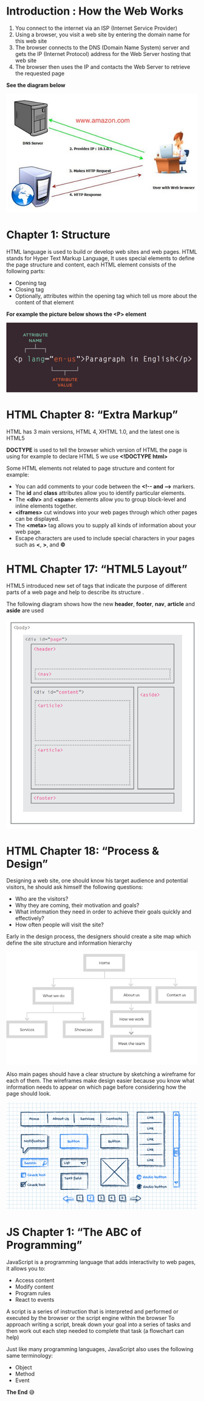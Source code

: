 # Introduction : How the Web Works

1.	You connect to the internet via an ISP (Internet Service Provider)
2.	Using a browser, you visit a web site by entering the domain name for this web site
3.	The browser connects to the DNS (Domain Name System) server and gets the IP (Internet Protocol) address for the Web Server hosting that web site
4.	The browser then uses the IP and contacts the Web Server to retrieve the requested page

**See the diagram below**

![How intenet works](DNS.jpg)


# Chapter 1: Structure
HTML language is used to build or develop web sites and web pages.
HTML stands for Hyper Text Markup Language, It uses special elements to define the page structure and content, each HTML element consists of the following parts:
* Opening tag
* Closing tag
* Optionally, attributes within the opening tag  which tell us more about the content of that element

**For example the picture below shows the \<P\> element**

![tag structure](tag.PNG)

# HTML Chapter 8: “Extra Markup”

HTML has 3 main versions, HTML 4, XHTML 1.0, and the latest one is HTML5

**DOCTYPE** is used to tell the browser which version of HTML the page is using for example to declare HTML 5 we use **\<!DOCTYPE html\>** 

Some HTML elements not related to page structure and content for example:

* You can add comments to your code between the **\<!-- and --\>** markers.
* The **id** and **class** attributes allow you to identify particular elements.
* The **\<div\>** and **\<span\>** elements allow you to group block-level and inline elements together.
* **\<iframes\>** cut windows into your web pages through which other pages can be displayed.
* The **\<meta\>** tag allows you to supply all kinds of information about your web page.
* Escape characters are used to include special characters in your pages such as **\<**, **\>**, and **©**

# HTML Chapter 17: “HTML5 Layout”

HTML5 introduced new set of tags that indicate the purpose of different parts of a web page and help to describe its structure .

The following diagram shows how the new **header**, **footer**, **nav**, **article** and **aside** are used

![new element](newelement.PNG)

# HTML Chapter 18: “Process & Design”

Designing a web site, one should know his target audience and potential visitors, he should ask himself the following questions:

- Who are the visitors?
- Why they are coming, their motivation and goals?
- What information they need in order to achieve their goals quickly and effectively?
- How often people will visit the site?

Early in the design process, the designers should create a site map which define the site structure and information hierarchy

![site map](sitemap2.jpg)


Also main pages should have a clear structure by sketching a wireframe for each of them.
The wireframes make design easier because you know what information needs to appear on which page before considering how the page should look.

![wireframe](wireframe.jpg)

# JS Chapter 1: “The ABC of Programming”
JavaScript is a programming language that adds interactivity to web pages, it allows you to:
- Access content
- Modify content
- Program rules
- React to events

A script is a series of instruction that is interpreted and performed or executed by the browser or the script engine within the browser
To approach writing a script, break down your goal into a series of tasks and then work out each step needed to complete that task (a flowchart can help)

Just like many programming languages, JavaScript also uses the following same terminology:
- Object
- Method
- Event

**The End** 😅






